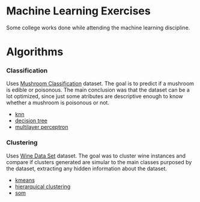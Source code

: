 # Machine Learning Exercises
Some college works done while attending the machine learning discipline.

# Algorithms
<h3>Classification</h3>
<p>Uses <a href="https://www.kaggle.com/uciml/mushroom-classification">Mushroom Classification</a> dataset. The goal is to predict if a mushroom is edible or poisonous. The main conclusion was that the dataset can be a lot optimized, since just some atributes are descriptive enough to know whether a mushroom is poisonous or not.</p>
<ul>
  <li>
    <a href="https://github.com/Juliano-rb/machine-learning-exercises/tree/master/classification/knn-mushrooms">knn</a>
  </li>
  <li>
    <a href="https://github.com/Juliano-rb/machine-learning-exercises/tree/master/classification/decision-tree-mushrooms">decision tree</a>
  </li>
  <li>
    <a href="https://github.com/Juliano-rb/machine-learning-exercises/tree/master/classification/mlp-mushrooms">multilayer perceptron</a>
  </li>
</ul>

<h3>Clustering</h3>
<p>Uses <a href="https://archive.ics.uci.edu/ml/datasets/wine">Wine Data Set</a> dataset. The goal was to cluster wine instances and compare if clusters generated are simular to the main classes purposed by the dataset, extracting any hidden information about the dataset.</p>
<ul>
  <li>
    <a href="https://github.com/Juliano-rb/machine-learning-exercises/tree/master/clustering/kmeans-wine">kmeans</a>
  </li>
  <li>
    <a href="https://github.com/Juliano-rb/machine-learning-exercises/tree/master/clustering/hierarquical-clustering-wine">hierarquical clustering</a>
  </li>
  <li>
    <a href="https://github.com/Juliano-rb/machine-learning-exercises/tree/master/clustering/som-wine">som</a>
  </li>
</ul>
